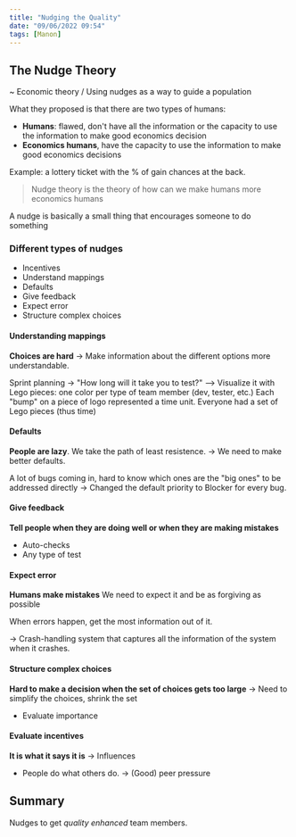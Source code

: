 ```yaml
---
title: "Nudging the Quality"
date: "09/06/2022 09:54"
tags: [Manon]
---
```


## The Nudge Theory

~ Economic theory / Using nudges as a way to guide a population

What they proposed is that there are two types of humans:

- **Humans**: flawed, don't have all the information or the capacity to use the information to make good economics decision
- **Economics humans**, have the capacity to use the information to make good economics decisions

Example: a lottery ticket with the % of gain chances at the back.

> Nudge theory is the theory of how can we make humans more economics humans

A nudge is basically a small thing that encourages someone to do something

### Different types of nudges
- Incentives
- Understand mappings
- Defaults
- Give feedback
- Expect error
- Structure complex choices

#### Understanding mappings
**Choices are hard**
-> Make information about the different options more understandable.

Sprint planning
-> "How long will it take you to test?"
--> Visualize it with Lego pieces: one color per type of team member (dev, tester, etc.) Each "bump" on a piece of logo represented a time unit. Everyone had a set of Lego pieces (thus time)

#### Defaults
**People are lazy**. We take the path of least resistence.
-> We need to make better defaults.

A lot of bugs coming in, hard to know which ones are the "big ones" to be addressed directly
-> Changed the default priority to Blocker for every bug.

#### Give feedback
**Tell people when they are doing well or when they are making mistakes**

- Auto-checks
- Any type of test

#### Expect error
**Humans make mistakes**
We need to expect it and be as forgiving as possible

When errors happen, get the most information out of it.

-> Crash-handling system that captures all the information of the system when it crashes.

#### Structure complex choices
**Hard to make a decision when the set of choices gets too large**
-> Need to simplify the choices, shrink the set

- Evaluate importance

#### Evaluate incentives
**It is what it says it is**
-> Influences

- People do what others do. -> (Good) peer pressure


## Summary

Nudges to get *quality enhanced* team members.
